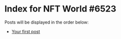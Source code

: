 # Index for NFT World #6523
Posts will be displayed in the order below:

- [Your first post](./001-first.md)

